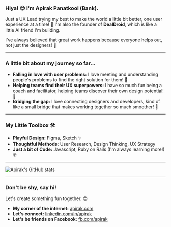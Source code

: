 
### Hiya\! 😊 I'm Apirak Panatkool (Bank).

Just a UX Lead trying my best to make the world a little bit better, one user experience at a time\! 💖 I'm also the founder of **DealDroid**, which is like a little AI friend I'm building.

I've always believed that great work happens because everyone helps out, not just the designers\! 🙏

-----

### A little bit about my journey so far...

  - **Falling in love with user problems:** I love meeting and understanding people's problems to find the right solution for them\! 🔎
  - **Helping teams find their UX superpowers:** I have so much fun being a coach and facilitator, helping teams discover their own design potential\! 🚀
  - **Bridging the gap:** I love connecting designers and developers, kind of like a small bridge that makes working together so much smoother\! 🌉

-----

### My Little Toolbox 🛠️

  - **Playful Design:** Figma, Sketch ✨
  - **Thoughtful Methods:** User Research, Design Thinking, UX Strategy
  - **Just a bit of Code:** Javascript, Ruby on Rails (I'm always learning more\!) 🤓

-----

![Apirak's GitHub stats](https://github-readme-stats.vercel.app/api?username=apirak&show_icons=true&theme=dracula)

-----

### Don't be shy, say hi\!

Let's create something fun together. 😊

  - **My corner of the internet:** [apirak.com](https://apirak.com)
  - **Let's connect:** [linkedin.com/in/apirak](https://www.linkedin.com/in/apirak)
  - **Let's be friends on Facebook:** [fb.com/apirak](https://fb.com/apirak)
